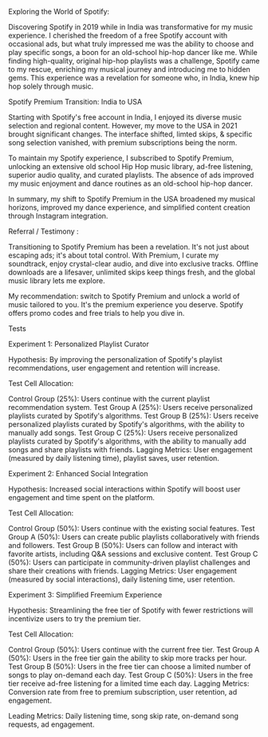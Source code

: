 Exploring the World of Spotify:  

Discovering Spotify in 2019 while in India was transformative for my music experience. I cherished the freedom of a free Spotify account with occasional ads, but what truly impressed me was the ability to choose and play specific songs, a boon for an old-school hip-hop dancer like me. While finding high-quality, original hip-hop playlists was a challenge, Spotify came to my rescue, enriching my musical journey and introducing me to hidden gems. This experience was a revelation for someone who, in India, knew hip hop solely through music. 

Spotify Premium Transition: India to USA

Starting with Spotify's free account in India, I enjoyed its diverse music selection and regional content. However, my move to the USA in 2021 brought significant changes. The interface shifted, limted skips, & specific song selection vanished, with premium subscriptions being the norm.

To maintain my Spotify experience, I subscribed to Spotify Premium, unlocking an extensive old school Hip Hop music library, ad-free listening, superior audio quality, and curated playlists. The absence of ads improved my music enjoyment and dance routines as an old-school hip-hop dancer.

In summary, my shift to Spotify Premium in the USA broadened my musical horizons, improved my dance experience, and simplified content creation through Instagram integration.


Referral / Testimony :

Transitioning to Spotify Premium has been a revelation. It's not just about escaping ads; it's about total control. With Premium, I curate my soundtrack, enjoy crystal-clear audio, and dive into exclusive tracks. Offline downloads are a lifesaver, unlimited skips keep things fresh, and the global music library lets me explore.

My recommendation: switch to Spotify Premium and unlock a world of music tailored to you. It's the premium experience you deserve. Spotify offers promo codes and free trials to help you dive in.

Tests

Experiment 1: Personalized Playlist Curator

Hypothesis: By improving the personalization of Spotify's playlist recommendations, user engagement and retention will increase.

Test Cell Allocation:

Control Group (25%): Users continue with the current playlist recommendation system.
Test Group A (25%): Users receive personalized playlists curated by Spotify's algorithms.
Test Group B (25%): Users receive personalized playlists curated by Spotify's algorithms, with the ability to manually add songs.
Test Group C (25%): Users receive personalized playlists curated by Spotify's algorithms, with the ability to manually add songs and share playlists with friends.
Lagging Metrics: User engagement (measured by daily listening time), playlist saves, user retention.

Experiment 2: Enhanced Social Integration

Hypothesis: Increased social interactions within Spotify will boost user engagement and time spent on the platform.

Test Cell Allocation:

Control Group (50%): Users continue with the existing social features.
Test Group A (50%): Users can create public playlists collaboratively with friends and followers.
Test Group B (50%): Users can follow and interact with favorite artists, including Q&A sessions and exclusive content.
Test Group C (50%): Users can participate in community-driven playlist challenges and share their creations with friends.
Lagging Metrics: User engagement (measured by social interactions), daily listening time, user retention.

Experiment 3: Simplified Freemium Experience

Hypothesis: Streamlining the free tier of Spotify with fewer restrictions will incentivize users to try the premium tier.

Test Cell Allocation:

Control Group (50%): Users continue with the current free tier.
Test Group A (50%): Users in the free tier gain the ability to skip more tracks per hour.
Test Group B (50%): Users in the free tier can choose a limited number of songs to play on-demand each day.
Test Group C (50%): Users in the free tier receive ad-free listening for a limited time each day.
Lagging Metrics: Conversion rate from free to premium subscription, user retention, ad engagement.

Leading Metrics: Daily listening time, song skip rate, on-demand song requests, ad engagement.







